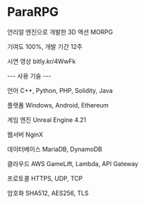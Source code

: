 # ParaRPG

언리얼 엔진으로 개발한 3D 액션 MORPG

기여도 100%, 개발 기간 12주 

시연 영상 bitly.kr/4WwFk

--- 사용 기술 ---

언어
C++, Python, PHP, Solidity, Java

플랫폼
Windows, Android, Ethereum

게임 엔진
Unreal Engine 4.21

웹서버
NginX

데이터베이스
MariaDB, DynamoDB

클라우드
AWS GameLift, Lambda, API Gateway

프로토콜
HTTPS, UDP, TCP

암호화
SHA512, AES256, TLS

